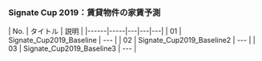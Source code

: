 ### Signate Cup 2019：賃貸物件の家賃予測
|  No. | タイトル | 説明 |
|------|-----|---|---|---|
| 01   | Signate_Cup2019_Baseline   | ---   |
| 02   | Signate_Cup2019_Baseline2   | ---   |
| 03   | Signate_Cup2019_Baseline3   | ---   |